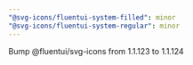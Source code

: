```yaml
---
"@svg-icons/fluentui-system-filled": minor
"@svg-icons/fluentui-system-regular": minor
---
```


Bump @fluentui/svg-icons from 1.1.123 to 1.1.124
